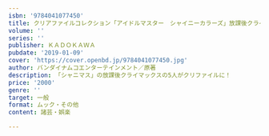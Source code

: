 ```yaml
---
isbn: '9784041077450'
title: クリアファイルコレクション「アイドルマスター　シャイニーカラーズ」放課後クライマックスガールズ
volume: ''
series: ''
publisher: ＫＡＤＯＫＡＷＡ
pubdate: '2019-01-09'
cover: 'https://cover.openbd.jp/9784041077450.jpg'
author: バンダイナムコエンターテインメント／原著
description: 「シャニマス」の放課後クライマックスの5人がクリファイルに！
price: '2000'
genre: ''
target: 一般
format: ムック・その他
content: 諸芸・娯楽

---
```

